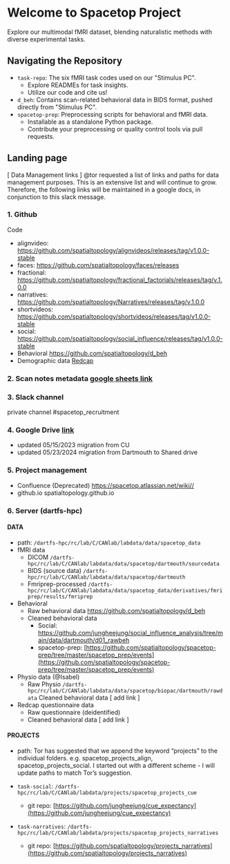 # Welcome to Spacetop Project 
Explore our multimodal fMRI dataset, blending naturalistic methods with diverse experimental tasks.

## Navigating the Repository
* `task-repo`: The six fMRI task codes used on our "Stimulus PC".
  * Explore READMEs for task insights.
  * Utilize our code and cite us!
* `d_beh`: Contains scan-related behavioral data in BIDS format, pushed directly from "Stimulus PC".
* `spacetop-prep`: Preprocessing scripts for behavioral and fMRI data.
   * Installable as a standalone Python package.
   * Contribute your preprocessing or quality control tools via pull requests.
<!--
## Hi there 👋

Welcome to the spacetop project: A multimodal fMRI dataset unifying naturalistic processes with a rich array of experimental tasks.
### How to Navigate the repository structure
* `task-repo`: Each fMRI task is coded as a standalone repository. These code were operated on our "Stimulus PC".
    *  Check out each README to get an idea of the task structure.
    *  Feel free to use our code for future experiments. Remember to cite!
* `d_beh`: This repository hosts the scan-related behavioral data that was directly pushed from our "Stimulus PC". See, when we were collecting data, all of the data was saved in a BIDS format, into this git repo. At the end of scanning a participant, we pushed the data to this repository. In other words, this repository hosts the very raw data of the spacetop dataset.
* `spacetopprep`: Alongside, we host scripts that were part of preprocessing the data, whether it was behavioral processing, redcap organization, or fMRI preprocessing related code.
    * Spacetopprep was designed to be a standalone python package. You should be able to install and import as a library. Check out the README for setup description. 
    * If you happend to develop preprocessing code or quality control tools, please do a pull request so that everyone else can utilize your amazing efforts!


**Here are some ideas to get you started:**

🙋‍♀️ A short introduction - what is your organization all about?
🌈 Contribution guidelines - how can the community get involved?
👩‍💻 Useful resources - where can the community find your docs? Is there anything else the community should know?
🍿 Fun facts - what does your team eat for breakfast?
🧙 Remember, you can do mighty things with the power of [Markdown](https://docs.github.com/github/writing-on-github/getting-started-with-writing-and-formatting-on-github/basic-writing-and-formatting-syntax)
-->



## Landing page
[ Data Management links ]
@tor
 requested a list of links and paths for data management purposes. This is an extensive list and will continue to grow. Therefore, the following links will be maintained in a google docs, in conjunction to this slack message.
### 1. Github
Code
* alignvideo: https://github.com/spatialtopology/alignvideos/releases/tag/v1.0.0-stable
* faces: https://github.com/spatialtopology/faces/releases
* fractional: https://github.com/spatialtopology/fractional_factorials/releases/tag/v.1.0.0
* narratives: https://github.com/spatialtopology/Narratives/releases/tag/v.1.0.0
* shortvideos: https://github.com/spatialtopology/shortvideos/releases/tag/v1.0.0-stable
* social: https://github.com/spatialtopology/social_influence/releases/tag/v1.0.0-stable
* Behavioral https://github.com/spatialtopology/d_beh
* Demographic data [ Redcap ](https://redcap.dartmouth.edu)

### 2. Scan notes metadata [ google sheets link ]()
  
### 3. Slack channel
private channel
#spacetop_recruitment

### 4. Google Drive [ link ](https://drive.google.com/drive/u/0/folders/0AOBMvoHPv0xkUk9PVA)
* updated 05/15/2023 migration from CU
* updated 05/23/2024 migration from Dartmouth to Shared drive
  
### 5. Project management
* Confluence (Deprecated) https://spacetop.atlassian.net/wiki//
* github.io spatialtopology.github.io

### 6. Server (dartfs-hpc)
#### DATA 
* path: `/dartfs-hpc/rc/lab/C/CANlab/labdata/data/spacetop_data`	
* fMRI data
  * DICOM               `/dartfs-hpc/rc/lab/C/CANlab/labdata/data/spacetop/dartmouth/sourcedata`
  * BIDS (source data)   `/dartfs-hpc/rc/lab/C/CANlab/labdata/data/spacetop/dartmouth`
  * Fmriprep-processed `/dartfs-hpc/rc/lab/C/CANlab/labdata/data/spacetop_data/derivatives/fmriprep/results/fmriprep`
* Behavioral
  * Raw behavioral data https://github.com/spatialtopology/d_beh
  * Cleaned behavioral data
    * Social: https://github.com/jungheejung/social_influence_analysis/tree/main/data/dartmouth/d01_rawbeh
    * spacetop-prep: [https://github.com/spatialtopology/spacetop-prep/tree/master/spacetop_prep/events](https://github.com/spatialtopology/spacetop-prep/tree/master/spacetop_prep/events)
* Physio data (@Isabel)
  * Raw Physio  `/dartfs-hpc/rc/lab/C/CANlab/labdata/data/spacetop/biopac/dartmouth/rawdata`
Cleaned behavioral data [ add link ]
* Redcap questionnaire data 
  * Raw questionnaire (deidentified)
  * Cleaned behavioral data  [ add link ]
 
 
#### PROJECTS 
* path: Tor has suggested that we append the keyword “projects” to the individual folders. e.g. spacetop_projects_align, spacetop_projects_social. I started out with a different scheme - I will update paths to match Tor’s suggestion.

* `task-social`: `/dartfs-hpc/rc/lab/C/CANlab/labdata/projects/spacetop_projects_cue`
  * git repo: [https://github.com/jungheejung/cue_expectancy](https://github.com/jungheejung/cue_expectancy)

* `task-narratives`: `/dartfs-hpc/rc/lab/C/CANlab/labdata/projects/spacetop_projects_narratives`
  * git repo: [https://github.com/spatialtopology/projects_narratives](https://github.com/spatialtopology/projects_narratives)
